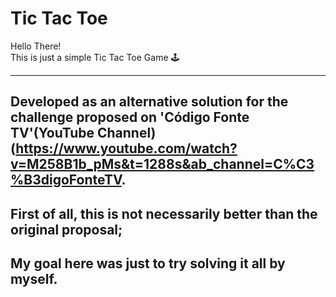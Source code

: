 # Tic Tac Toe
Hello There!<br>
This is just a simple Tic Tac Toe Game 🕹<br>

----

## Developed as an alternative solution for the challenge proposed on 'Código Fonte TV'(YouTube Channel)  (https://www.youtube.com/watch?v=M258B1b_pMs&t=1288s&ab_channel=C%C3%B3digoFonteTV.
## First of all, this is not necessarily better than the original proposal;
## My goal here was just to try solving it all by myself.


<a href="https://www.linkedin.com/in/lucastheodoro/">

</a>

